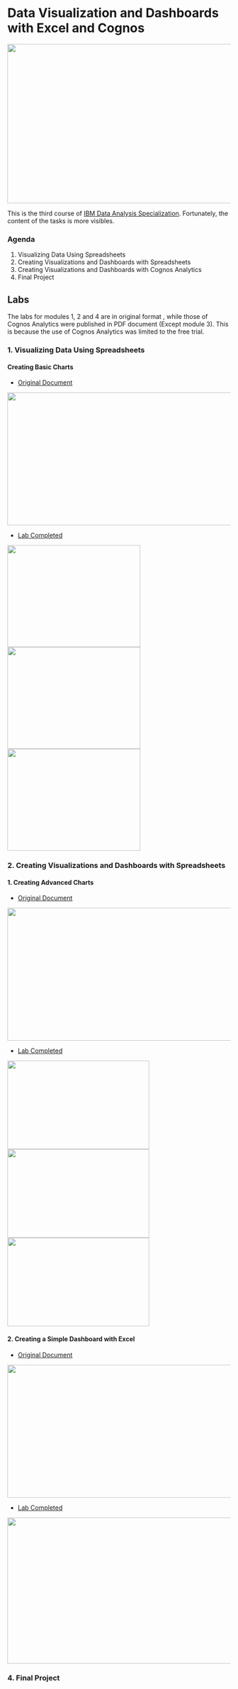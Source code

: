 # Data Visualization and Dashboards with Excel and Cognos

<img src="https://d3f1iyfxxz8i1e.cloudfront.net/courses/course_image/824c9c90b64b.jpg" width="650" height="360">

This is the third course of [IBM Data Analysis Specialization](https://www.coursera.org/account/accomplishments/professional-cert/947G6HG93HX8). Fortunately, the content of the tasks is more visibles. 

### Agenda

1. Visualizing Data Using Spreadsheets
2. Creating Visualizations and Dashboards with Spreadsheets
3. Creating Visualizations and Dashboards with Cognos Analytics
4. Final Project

## Labs

The labs for modules 1, 2 and 4 are in original format , while those of Cognos Analytics were published in PDF document (Except module 3).
This is because the use of Cognos Analytics was limited to the free trial.

### 1. Visualizing Data Using Spreadsheets

#### Creating Basic Charts

+ [Original Document](https://innovaccion-my.sharepoint.com/:x:/g/personal/ceinnova12182_innovaccion_mx/EYDXvTVuVoZGs-dRs2qxn9ABu44ZMmoWdHD_ntO2CBsq7Q?e=2zzsol)

<img src="Assets/DataViz_ExcelP111.png" width="580" height="300">

+ [Lab Completed](https://innovaccion-my.sharepoint.com/:x:/g/personal/ceinnova12182_innovaccion_mx/ERp0URiEmglFg2tbqO359ywBs5YXQIiD4bTxapiSMDyKrQ?e=fwjlh5)

<div>
 <img src="Assets/DataViz_ExcelP121.png" width="300" height="230"/>
 <img src="Assets/DataViz_ExcelP122.png" width="300" height="230"/>
 <img src="Assets/DataViz_ExcelP123.png" width="300" height="230"/>
</div>


### 2. Creating Visualizations and Dashboards with Spreadsheets

#### 1. Creating Advanced Charts

+ [Original Document](https://innovaccion-my.sharepoint.com/:x:/g/personal/ceinnova12182_innovaccion_mx/ESxfpRHonaxAsfdltIFfc7gBUO0pvh3ZvaSisLbm447ApA?e=OXMPlh)

<img src="Assets/DataViz_ExcelP211.png" width="580" height="300">

+ [Lab Completed](https://innovaccion-my.sharepoint.com/:x:/g/personal/ceinnova12182_innovaccion_mx/EXxY8JbmkiBKhaqdWG-c_mwB72JjLQLNRbi1zZrZsDvFpg?e=MZGafn)

<div>
 <img src="Assets/DataViz_ExcelP221.png" width="320" height="200"/>
 <img src="Assets/DataViz_ExcelP222.png" width="320" height="200"/>
 <img src="Assets/DataViz_ExcelP223.png" width="320" height="200"/>
</div>

#### 2. Creating a Simple Dashboard with Excel

+ [Original Document](https://innovaccion-my.sharepoint.com/:x:/g/personal/ceinnova12182_innovaccion_mx/EXqMh3f1VExEj3OnJ5iIFWYBcFDej8g0r0ge-n4WxA1plQ?e=UYwBsi)

<img src="Assets/DataViz_ExcelP311.png" width="580" height="300">

+ [Lab Completed](https://innovaccion-my.sharepoint.com/:x:/g/personal/ceinnova12182_innovaccion_mx/ETMsXwEZPtBHtxtzNHSvJXIBUt0WMKoRWdLl0R_cYQJtAA?e=zLwaUV)

<img src="Assets/DataViz_ExcelP321.png" width="530" height="330"/>
 

### 4. Final Project




